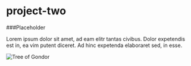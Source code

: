# project-two

###Placeholder

Lorem ipsum dolor sit amet, ad eam elitr tantas civibus. Dolor expetendis est in, ea vim putent diceret. Ad hinc expetenda elaboraret sed, in esse.

![Tree of Gondor](https://res.cloudinary.com/teepublic/image/private/s--WXGExHie--/t_Preview/b_rgb:191919,c_lpad,f_jpg,h_630,q_90,w_1200/v1448030509/production/designs/336437_1.jpg)
